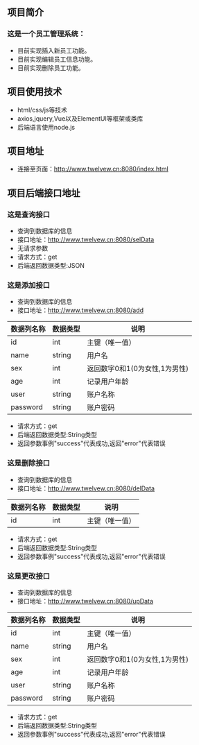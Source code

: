 ## 项目简介
 ### 这是一个员工管理系统：
   * 目前实现插入新员工功能。
   * 目前实现编辑员工信息功能。
   * 目前实现删除员工功能。

## 项目使用技术
* html/css/js等技术
* axios,jquery,Vue以及ElementUI等框架或类库
* 后端语言使用node.js

## 项目地址
* 连接至页面：http://www.twelvew.cn:8080/index.html

## 项目后端接口地址
### 这是查询接口
* 查询到数据库的信息
* 接口地址：http://www.twelvew.cn:8080/selData
* 无请求参数
* 请求方式：get
* 后端返回数据类型:JSON

### 这是添加接口
* 查询到数据库的信息
* 接口地址：http://www.twelvew.cn:8080/add

<table>
	<thead>
		<tr>
			<th>数据列名称</th>
			<th>数据类型</th>
			<th>说明</th>
		</tr>
	</thead>
	<tbody>
		<tr>
			<td>id</td>
			<td>int</td>
			<td>主键（唯一值）</td>
		</tr>
		<tr>
			<td>name</td>
			<td>string</td>
			<td>用户名</td>
		</tr>
		<tr>
			<td>sex</td>
			<td>int</td>
			<td>返回数字0和1(0为女性,1为男性)</td>
		</tr>
		<tr>
			<td>age</td>
			<td>int</td>
			<td>记录用户年龄</td>
		</tr>
		<tr>
			<td>user</td>
			<td>string</td>
			<td>账户名称</td>
		</tr>
		<tr>
			<td>password</td>
			<td>string</td>
			<td>账户密码</td>
		</tr>
	</tbody>
</table>

* 请求方式：get
* 后端返回数据类型:String类型
* 返回参数事例"success"代表成功,返回"error"代表错误

### 这是删除接口
* 查询到数据库的信息
* 接口地址：http://www.twelvew.cn:8080/delData

<table>
	<thead>
		<tr>
			<th>数据列名称</th>
			<th>数据类型</th>
			<th>说明</th>
		</tr>
	</thead>
	<tbody>
		<tr>
			<td>id</td>
			<td>int</td>
			<td>主键（唯一值）</td>
		</tr>
	</tbody>
</table>

* 请求方式：get
* 后端返回数据类型:String类型 
* 返回参数事例"success"代表成功,返回"error"代表错误

### 这是更改接口
* 查询到数据库的信息
* 接口地址：http://www.twelvew.cn:8080/upData

<table>
	<thead>
		<tr>
			<th>数据列名称</th>
			<th>数据类型</th>
			<th>说明</th>
		</tr>
	</thead>
	<tbody>
		<tr>
			<td>id</td>
			<td>int</td>
			<td>主键（唯一值）</td>
		</tr>
		<tr>
			<td>name</td>
			<td>string</td>
			<td>用户名</td>
		</tr>
		<tr>
			<td>sex</td>
			<td>int</td>
			<td>返回数字0和1(0为女性,1为男性)</td>
		</tr>
		<tr>
			<td>age</td>
			<td>int</td>
			<td>记录用户年龄</td>
		</tr>
		<tr>
			<td>user</td>
			<td>string</td>
			<td>账户名称</td>
		</tr>
		<tr>
			<td>password</td>
			<td>string</td>
			<td>账户密码</td>
		</tr>
	</tbody>
</table>

* 请求方式：get
* 后端返回数据类型:String类型
* 返回参数事例"success"代表成功,返回"error"代表错误